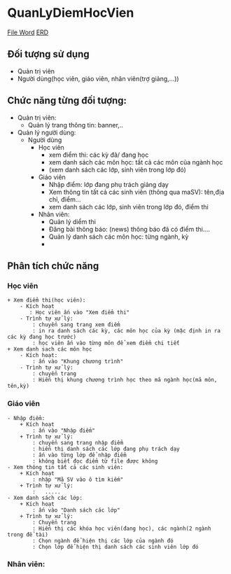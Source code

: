 # QuanLyDiemHocVien

[File Word](https://docs.google.com/document/d/1FWBwxTRQcKIhyut788_8H98YSkzhseFZWgXEImOc9ag/edit?usp=sharing)
[ERD](https://drive.google.com/file/d/188AwsRL-o4Ny8g720pagM5M7IZxW-cQs/view?usp=sharing)




## Đối tượng sử dụng 
- Quản trị viên
- Người dùng(học viên, giáo viên, nhân viên(trợ giảng,...))
## Chức năng từng đối tượng:
- Quản trị viên:
	+ Quản lý trang thông tin: banner,..
- Quản lý người dùng:
	+ Người dùng
		- Học viên
			+ xem điểm thi: các kỳ đã/ đang học
			+ xem danh sách các môn học: tất cả các môn của ngành học
			+ (xem danh sách các lớp, sinh viên trong lớp đó)
		- Giáo viên
			+ Nhập điểm: lớp đang phụ trách giảng dạy
			+ Xem thông tin tất cả các sinh viên (thông qua maSV): tên,địa chỉ, điểm...
			+ xem danh sách các lớp, sinh viên trong lớp đó, điểm thi
		 - Nhân viên:
			+ Quản lý diểm thi
			+ Đăng bài thông báo: (news) thông báo đã có điểm thi....
			+ Quản lý danh sách các môn học: từng ngành, kỳ
			+ 
## Phân tích chức năng
### Học viên
	+ Xem điểm thi(học viên):
		- Kích hoạt
		   : Học viên ấn vào "Xem điểm thi"
		- Trình tự xử lý:
			: chuyển sang trang xem điểm
			: in ra danh sách các kỳ, các môn học của kỳ (mặc định in ra các kỳ đang học trước)
			: học viên ấn vào từng môn để xem điểm chi tiết 
	+ Xem danh sach các môn học
		- Kích hoạt: 
		    : ấn vào "Khung chương trình"
		- Trình tự xử lý:
		   	: chuyển trang
			: Hiển thị khung chương trình học theo mã ngành học(mã môn, tên,kỳ)
	
### Giáo viên
	- Nhập điểm:
		+ Kích hoạt
		    : ấn vào "Nhập điểm"
		+ Trình tự xử lý:
			: chuyển sang trang nhập điểm
			: hiển thị danh sách các lớp đang phụ trách dạy
			: ấn vào từng lớp để nhập điểm
			: không biết đọc điểm từ file được không
	- Xem thông tin tất cả các sinh viên:
		+ Kích hoạt
		    : nhập "Mã SV vào ô tìm kiếm"
		+ Trình tự xử lý:
			:	.....
	- Xem danh sách các lớp:
		+ Kích hoạt
		    : ấn vào "Danh sách các lớp"
		+ Trình tự xử lý:
			: Chuyển trang
			: Hiển thị các khóa học viên(đang học), các ngành(2 ngành trong để tài)
			: Chọn ngành để hiện thị các lớp của ngành đó
			: Chọn lớp để hiện thị danh sách các sinh viên lớp đó
### Nhân viên:
